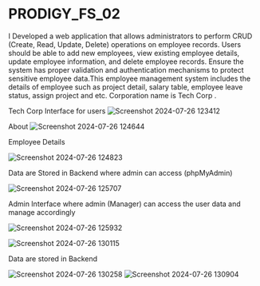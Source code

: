 # PRODIGY_FS_02

I Developed a web application that allows administrators to perform CRUD (Create, Read, Update, Delete) operations on employee records. Users should be able to add new employees, view existing employee details, update employee information, and delete employee records. Ensure the system has proper validation and authentication mechanisms to protect sensitive employee data.This employee management system includes the details of employee such as project detail, salary table, employee leave status, assign project and etc. Corporation name is Tech Corp .

Tech Corp Interface for users
![Screenshot 2024-07-26 123412](https://github.com/user-attachments/assets/155f53ac-639c-4fd8-b168-f140296d314b)

About
![Screenshot 2024-07-26 124644](https://github.com/user-attachments/assets/d42a64d1-b80f-4160-9b71-3f14440c3744)

Employee Details

![Screenshot 2024-07-26 124823](https://github.com/user-attachments/assets/c816c654-e502-47a5-9f36-ac82b9087b2b)

Data are Stored in Backend where admin can access (phpMyAdmin)

![Screenshot 2024-07-26 125707](https://github.com/user-attachments/assets/675d5164-f469-4150-ac25-e67bb71242fa)

Admin Interface 
where admin (Manager) can access the user data and manage accordingly

![Screenshot 2024-07-26 125932](https://github.com/user-attachments/assets/3337bd35-eecc-4a06-9108-e29951f6af35)

![Screenshot 2024-07-26 130115](https://github.com/user-attachments/assets/2e0136a0-7ebc-418c-b4c6-690f78f8eee8)

Data are stored in Backend

![Screenshot 2024-07-26 130258](https://github.com/user-attachments/assets/5e67971c-e8eb-4907-8d32-1cccb74da90f)
![Screenshot 2024-07-26 130904](https://github.com/user-attachments/assets/5eb0517c-b6b0-4b37-bfd6-a45b15519d2b)












